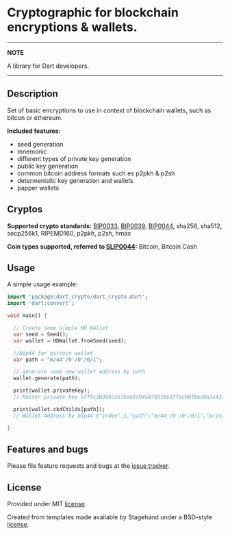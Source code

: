 # Cryptographic for blockchain encryptions & wallets.

---
**NOTE**

A library for Dart developers.

---

## Description

Set of basic encryptions to use in context of blockchain wallets, such as bitcon or ethereum.

**Included features:**
* seed generation
* mnemonic
* different types of private key generation
* public key generation
* common bitcoin address formats such es p2pkh & p2sh
* determenistic key generation and wallets
* papper wallets

## Cryptos

**Supported crypto standards:**
[BIP0033](https://github.com/bitcoin/bips/blob/master/bip-0032.mediawiki),
[BIP0039](https://github.com/bitcoin/bips/blob/master/bip-0039.mediawiki),
[BIP0044](https://github.com/bitcoin/bips/blob/master/bip-0044.mediawiki),
sha256,
sha512,
secp256k1,
RIPEMD160,
p2pkh,
p2sh,
hmac

**Coin types supported, referred to [SLIP0044](https://github.com/satoshilabs/slips/blob/master/slip-0044.md):** Bitcoin, Bitcoin Cash



## Usage

A simple usage example:

```dart
import 'package:dart_crypto/dart_crypto.dart';
import 'dart:convert';

void main() {

  // Create some simple HD Wallet
  var seed = Seed();
  var wallet = HDWallet.fromSeed(seed);

  //Bip44 for bitcoin wallet
  var path = "m/44'/0'/0'/0/1";

  // generate some new wallet address by path
  wallet.generate(path);

  print(wallet.privateKey);
  // Master private key 57f9130368c2e7bae6c945476910e3ffac68fbea0a3c4378a0dcba1b721bceed

  print(wallet.ckdChilds[path]);
  // Wallet Address by bip44 {"index":1,"path":"m/44'/0'/0'/0/1","privateKey":"NULL","publicKey":"7414deff78c92d2bb18017cd841786f7018dcb087007b0b54585d50691fbdfe6","chainCode":"778512d28a448a8f642f34ab8d3bb3e70389d81f7debb8fe81831e3db0b639db","address":"1MjadsmDWx7onXsEBtD3fxYoxCv9evm5Zi"}

}
```

## Features and bugs

Please file feature requests and bugs at the [issue tracker][tracker].

[tracker]: https://github.com/steidler-eu/dart_crypto/issues

## License

Provided under MIT [license](https://github.com/steidler-eu/dart_crypto/blob/main/LICENSE).

Created from templates made available by Stagehand under a BSD-style
[license](https://github.com/dart-lang/stagehand/blob/master/LICENSE).
